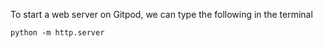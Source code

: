 To start a web server on Gitpod, we can type the following in the terminal

```
python -m http.server
```